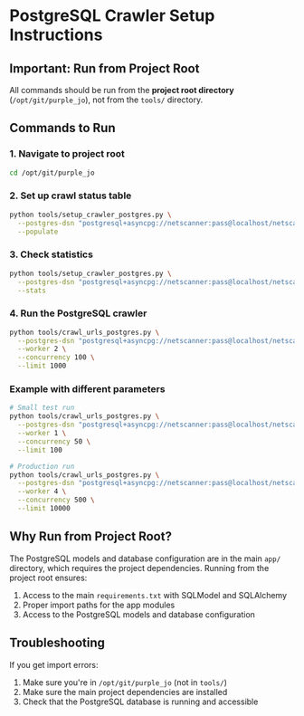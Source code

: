# PostgreSQL Crawler Setup Instructions

## Important: Run from Project Root

All commands should be run from the **project root directory** (`/opt/git/purple_jo`), not from the `tools/` directory.

## Commands to Run

### 1. Navigate to project root
```bash
cd /opt/git/purple_jo
```

### 2. Set up crawl status table
```bash
python tools/setup_crawler_postgres.py \
  --postgres-dsn "postgresql+asyncpg://netscanner:pass@localhost/netscanner" \
  --populate
```

### 3. Check statistics
```bash
python tools/setup_crawler_postgres.py \
  --postgres-dsn "postgresql+asyncpg://netscanner:pass@localhost/netscanner" \
  --stats
```

### 4. Run the PostgreSQL crawler
```bash
python tools/crawl_urls_postgres.py \
  --postgres-dsn "postgresql+asyncpg://netscanner:pass@localhost/netscanner" \
  --worker 2 \
  --concurrency 100 \
  --limit 1000
```

### Example with different parameters
```bash
# Small test run
python tools/crawl_urls_postgres.py \
  --postgres-dsn "postgresql+asyncpg://netscanner:pass@localhost/netscanner" \
  --worker 1 \
  --concurrency 50 \
  --limit 100

# Production run
python tools/crawl_urls_postgres.py \
  --postgres-dsn "postgresql+asyncpg://netscanner:pass@localhost/netscanner" \
  --worker 4 \
  --concurrency 500 \
  --limit 10000
```

## Why Run from Project Root?

The PostgreSQL models and database configuration are in the main `app/` directory, which requires the project dependencies. Running from the project root ensures:

1. Access to the main `requirements.txt` with SQLModel and SQLAlchemy
2. Proper import paths for the app modules
3. Access to the PostgreSQL models and database configuration

## Troubleshooting

If you get import errors:
1. Make sure you're in `/opt/git/purple_jo` (not in `tools/`)
2. Make sure the main project dependencies are installed
3. Check that the PostgreSQL database is running and accessible